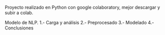 

Proyecto realizado en Python con google colaboratory, mejor descargar y subir a colab.

Modelo de NLP. 1.- Carga y análisis 2.- Preprocesado 3.- Modelado 4.- Conclusiones
